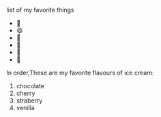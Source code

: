 list of my favorite things
* 🖤
* 😄
* 💌
* 🐶
* 🍫
* 🍨

In order,These are my favorite flavours of ice cream:
1. chocolate
2. cherry
3. straberry
4. venilla
